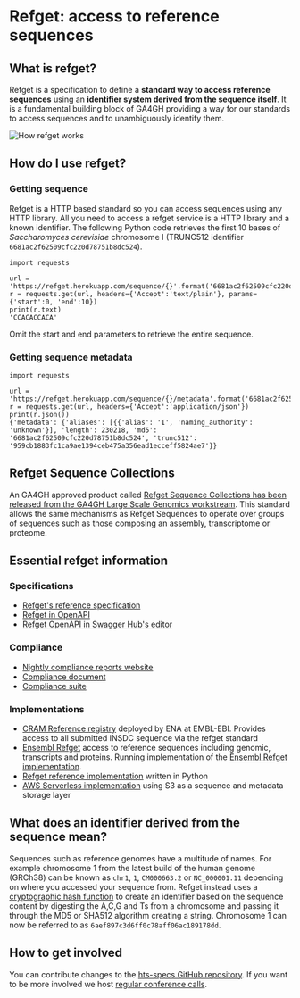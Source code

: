 # Refget: access to reference sequences

## What is refget?

Refget is a specification to define a **standard way to access reference sequences** using an **identifier system derived from the sequence itself**. It is a fundamental building block of GA4GH providing a way for our standards to access sequences and to unambiguously identify them.

![How refget works](refget-big.png)

## How do I use refget?

### Getting sequence

Refget is a HTTP based standard so you can access sequences using any HTTP library. All you need to access a refget service is a HTTP library and a known identifier. The following Python code retrieves the first 10 bases of _Saccharomyces cerevisiae_ chromosome I (TRUNC512 identifier `6681ac2f62509cfc220d78751b8dc524`).

```python3
import requests

url = 'https://refget.herokuapp.com/sequence/{}'.format('6681ac2f62509cfc220d78751b8dc524')
r = requests.get(url, headers={'Accept':'text/plain'}, params={'start':0, 'end':10})
print(r.text)
'CCACACCACA'
```

Omit the start and end parameters to retrieve the entire sequence.

### Getting sequence metadata

```python3
import requests

url = 'https://refget.herokuapp.com/sequence/{}/metadata'.format('6681ac2f62509cfc220d78751b8dc524')
r = requests.get(url, headers={'Accept':'application/json'})
print(r.json())
{'metadata': {'aliases': [{{'alias': 'I', 'naming_authority': 'unknown'}], 'length': 230218, 'md5': '6681ac2f62509cfc220d78751b8dc524', 'trunc512': '959cb1883fc1ca9ae1394ceb475a356ead1ecceff5824ae7'}}
```

## Refget Sequence Collections

An GA4GH approved product called [Refget Sequence Collections has been released from the GA4GH Large Scale Genomics workstream](https://ga4gh.github.io/refget/seqcols/). This standard allows the same mechanisms as Refget Sequences to operate over groups of sequences such as those composing an assembly, transcriptome or proteome. 

## Essential refget information

### Specifications

- [Refget's reference specification](https://ga4gh.github.io/refget/sequences/)
- [Refget in OpenAPI](https://samtools.github.io/hts-specs/pub/refget-openapi.yaml)
- [Refget OpenAPI in Swagger Hub's editor](https://editor.swagger.io/?url=https://raw.githubusercontent.com/samtools/hts-specs/master/pub/refget-openapi.yaml)

### Compliance

- [Nightly compliance reports website](https://andrewyatz.github.io/refget-compliance/)
- [Compliance document](https://compliancedoc.readthedocs.io/en/latest/)
- [Compliance suite](https://github.com/ga4gh/refget-compliance-suite)

### Implementations

- [CRAM Reference registry](https://www.ebi.ac.uk/ena/cram) deployed by ENA at EMBL-EBI. Provides access to all submitted INSDC sequence via the refget standard
- [Ensembl Refget](https://beta.ensembl.org/data/refget/) access to reference sequences including genomic, transcripts and proteins. Running implementation of the [Ensembl Refget implementation](https://github.com/Ensembl/ensembl-refget).
- [Refget reference implementation](https://github.com/andrewyatz/refget-server-python) written in Python
- [AWS Serverless implementation](https://github.com/ga4gh/refget-serverless) using S3 as a sequence and metadata storage layer

## What does an identifier derived from the sequence mean?

Sequences such as reference genomes have a multitude of names. For example chromosome 1 from the latest build of the human genome (GRCh38) can be known as `chr1`, `1`, `CM000663.2` or `NC_000001.11`  depending on where you accessed your sequence from. Refget instead uses a [cryptographic hash function](https://en.wikipedia.org/wiki/Cryptographic_hash_function) to create an identifier based on the sequence content by digesting the A,C,G and Ts from a chromosome and passing it through the MD5 or SHA512 algorithm creating a string. Chromosome 1 can now be referred to as `6aef897c3d6ff0c78aff06ac189178dd`.

## How to get involved

You can contribute changes to the [hts-specs GitHub repository](https://github.com/ga4gh/refget). If you want to be more involved we host [regular conference calls](https://docs.google.com/document/d/1B14YzZsvXtjE8TlDmEJm2tS7I8fstSZsxYsTCpIVY34/edit).

